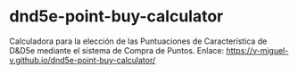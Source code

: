 # dnd5e-point-buy-calculator
Calculadora para la elección de las Puntuaciones de Característica de D&amp;D5e mediante el sistema de Compra de Puntos.
Enlace: https://v-miguel-v.github.io/dnd5e-point-buy-calculator/
